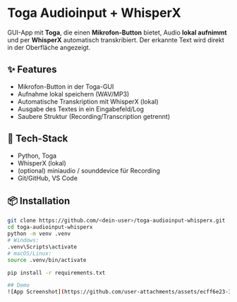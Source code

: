 # Toga Audioinput + WhisperX

GUI-App mit **Toga**, die einen **Mikrofon-Button** bietet, Audio **lokal aufnimmt** und per **WhisperX** automatisch transkribiert. Der erkannte Text wird direkt in der Oberfläche angezeigt.

## ✨ Features
- Mikrofon-Button in der Toga-GUI
- Aufnahme lokal speichern (WAV/MP3)
- Automatische Transkription mit WhisperX (lokal)
- Ausgabe des Textes in ein Eingabefeld/Log
- Saubere Struktur (Recording/Transcription getrennt)

## 🧰 Tech-Stack
- Python, Toga
- WhisperX (lokal)
- (optional) miniaudio / sounddevice für Recording
- Git/GitHub, VS Code

## 📦 Installation
```bash
git clone https://github.com/<dein-user>/toga-audioinput-whisperx.git
cd toga-audioinput-whisperx
python -m venv .venv
# Windows:
.venv\Scripts\activate
# macOS/Linux:
source .venv/bin/activate

pip install -r requirements.txt

## Demo
![App Screenshot](https://github.com/user-attachments/assets/ecff6e23-3b6d-43d3-9dbf-0570dea385db)


